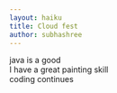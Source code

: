 ```yaml
---
layout: haiku
title: Cloud fest
author: subhashree
---
```


java is a good<br>
I have a great painting skill<br>
coding continues<br>
